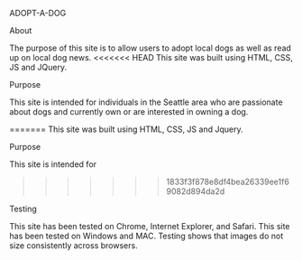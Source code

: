 ADOPT-A-DOG

About

  The purpose of this site is to allow users to adopt local dogs as well as read up on local dog news.
<<<<<<< HEAD
  This site was built using HTML, CSS, JS and JQuery.


Purpose

  This site is intended for individuals in the Seattle area who are passionate about dogs and currently own or are interested in owning a dog.

=======
  This site was built using HTML, CSS, JS and Jquery.
  

Purpose

  This site is intended for
  
>>>>>>> 1833f3f878e8df4bea26339ee1f69082d894da2d

Testing

  This site has been tested on Chrome, Internet Explorer, and Safari.
  This site has been tested on Windows and MAC.
  Testing shows that images do not size consistently across browsers.
